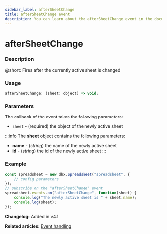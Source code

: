 ```yaml
---
sidebar_label: afterSheetChange
title: afterSheetChange event
description: You can learn about the afterSheetChange event in the documentation of the DHTMLX JavaScript Spreadsheet library. Browse developer guides and API reference, try out code examples and live demos, and download a free 30-day evaluation version of DHTMLX Spreadsheet.
---
```


# afterSheetChange

### Description

@short: Fires after the currently active sheet is changed

### Usage

~~~jsx
afterSheetChange: (sheet: object) => void;
~~~

### Parameters

The callback of the event takes the following parameters:

- `sheet` - (required) the object of the newly active sheet

:::info
The **sheet** object contains the following parameters:

- **name** - (*string*) the name of the newly active sheet
- **id** - (*string*) the id of the newly active sheet
:::

### Example

~~~jsx {5-8}
const spreadsheet = new dhx.Spreadsheet("spreadsheet", {
    // config parameters
});
// subscribe on the "afterSheetChange" event
spreadsheet.events.on("afterSheetChange", function(sheet) {
    console.log("The newly active sheet is " + sheet.name);
    console.log(sheet);
});
~~~

**Changelog:** Added in v4.1

**Related articles:** [Event handling](handling_events.md)